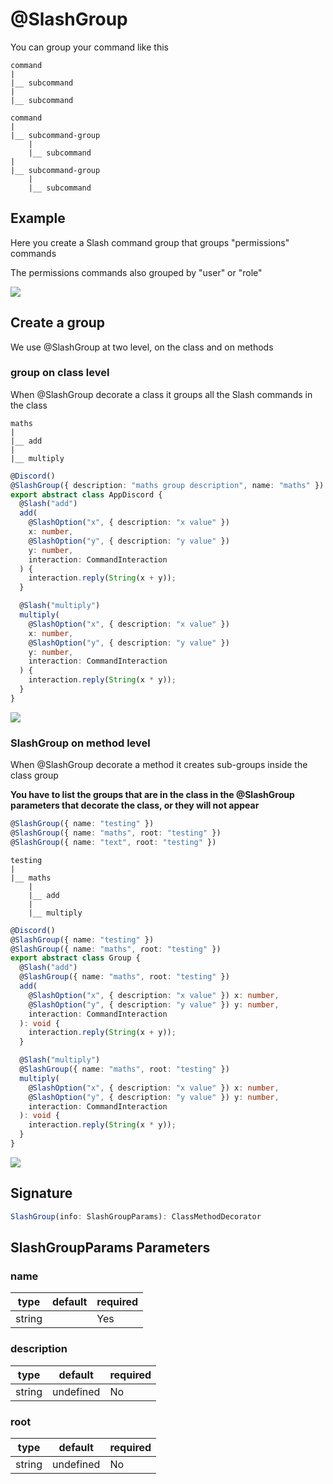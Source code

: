 # @SlashGroup

You can group your command like this

```
command
|
|__ subcommand
|
|__ subcommand

```

```
command
|
|__ subcommand-group
    |
    |__ subcommand
|
|__ subcommand-group
    |
    |__ subcommand
```

## Example

Here you create a Slash command group that groups "permissions" commands

The permissions commands also grouped by "user" or "role"

![](../../../static/img/permissions.png)

## Create a group

We use @SlashGroup at two level, on the class and on methods

### group on class level

When @SlashGroup decorate a class it groups all the Slash commands in the class

```
maths
|
|__ add
|
|__ multiply
```

```ts
@Discord()
@SlashGroup({ description: "maths group description", name: "maths" })
export abstract class AppDiscord {
  @Slash("add")
  add(
    @SlashOption("x", { description: "x value" })
    x: number,
    @SlashOption("y", { description: "y value" })
    y: number,
    interaction: CommandInteraction
  ) {
    interaction.reply(String(x + y));
  }

  @Slash("multiply")
  multiply(
    @SlashOption("x", { description: "x value" })
    x: number,
    @SlashOption("y", { description: "y value" })
    y: number,
    interaction: CommandInteraction
  ) {
    interaction.reply(String(x * y));
  }
}
```

![](../../../static/img/group1.png)

### SlashGroup on method level

When @SlashGroup decorate a method it creates sub-groups inside the class group

**You have to list the groups that are in the class in the @SlashGroup parameters that decorate the class, or they will not appear**

```ts
@SlashGroup({ name: "testing" })
@SlashGroup({ name: "maths", root: "testing" })
@SlashGroup({ name: "text", root: "testing" })
```

```
testing
|
|__ maths
    |
    |__ add
    |
    |__ multiply
```

```ts
@Discord()
@SlashGroup({ name: "testing" })
@SlashGroup({ name: "maths", root: "testing" })
export abstract class Group {
  @Slash("add")
  @SlashGroup({ name: "maths", root: "testing" })
  add(
    @SlashOption("x", { description: "x value" }) x: number,
    @SlashOption("y", { description: "y value" }) y: number,
    interaction: CommandInteraction
  ): void {
    interaction.reply(String(x + y));
  }

  @Slash("multiply")
  @SlashGroup({ name: "maths", root: "testing" })
  multiply(
    @SlashOption("x", { description: "x value" }) x: number,
    @SlashOption("y", { description: "y value" }) y: number,
    interaction: CommandInteraction
  ): void {
    interaction.reply(String(x * y));
  }
}
```

![](../../../static/img/group2.png)

## Signature

```ts
SlashGroup(info: SlashGroupParams): ClassMethodDecorator
```

## SlashGroupParams Parameters

### name

| type   | default | required |
| ------ | ------- | -------- |
| string |         | Yes      |

### description

| type   | default   | required |
| ------ | --------- | -------- |
| string | undefined | No       |

### root

| type   | default   | required |
| ------ | --------- | -------- |
| string | undefined | No       |
